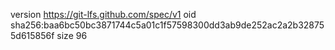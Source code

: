version https://git-lfs.github.com/spec/v1
oid sha256:baa6bc50bc3871744c5a01c1f57598300dd3ab9de252ac2a2b328755d615856f
size 96
